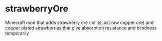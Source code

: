 # strawberryOre

Minecraft mod that adds strawberry ore (lol its just raw copper ore) and copper plated strawberries that give absorption resistance and blindness temporarily
